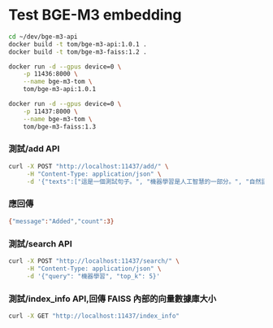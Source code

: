 # Test BGE-M3 embedding


```sh
cd ~/dev/bge-m3-api
docker build -t tom/bge-m3-api:1.0.1 .
docker build -t tom/bge-m3-faiss:1.2 .
```


```sh
docker run -d --gpus device=0 \
	-p 11436:8000 \
	--name bge-m3-tom \
	tom/bge-m3-api:1.0.1

docker run -d --gpus device=0 \
	-p 11437:8000 \
	--name bge-m3-tom \
	tom/bge-m3-faiss:1.3

```

### 測試/add API
```sh
curl -X POST "http://localhost:11437/add/" \
     -H "Content-Type: application/json" \
     -d '{"texts":["這是一個測試句子。", "機器學習是人工智慧的一部分。", "自然語言處理是一個熱門領域。"]}'
```
### 應回傳
```sh
{"message":"Added","count":3}
```

### 測試/search API
```sh
curl -X POST "http://localhost:11437/search/" \
     -H "Content-Type: application/json" \
     -d '{"query": "機器學習", "top_k": 5}'
```

### 測試/index_info API,回傳 FAISS 內部的向量數據庫大小
```sh
curl -X GET "http://localhost:11437/index_info"
```